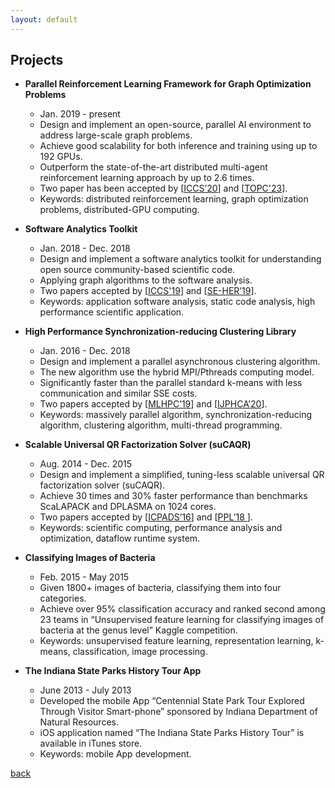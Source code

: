 ```yaml
---
layout: default
---
```


## Projects

* **Parallel Reinforcement Learning Framework for Graph Optimization Problems**  
  * Jan. 2019 - present
  * Design and implement an open-source, parallel AI environment to address large-scale graph problems.
  * Achieve good scalability for both inference and training using up to 192 GPUs.
  * Outperform the state-of-the-art distributed multi-agent reinforcement learning approach by up to 2.6 times. 
  * Two paper has been accepted by [[ICCS’20](../paper/ICCS_20.pdf)] and [[TOPC'23](../paper/TOPC_23.pdf)].
  * Keywords: distributed reinforcement learning, graph optimization problems, distributed-GPU computing.

* **Software Analytics Toolkit**  
  * Jan. 2018 - Dec. 2018
  * Design and implement a software analytics toolkit for understanding open source community-based scientific code.
  * Applying graph algorithms to the software analysis.
  * Two papers accepted by [[ICCS'19](../paper/ICCS_19.pdf)] and [[SE-HER’19](../paper/FQL_arXiv_19.pdf)]. 
  * Keywords: application software analysis, static code analysis, high performance scientific application.

* **High Performance Synchronization-reducing Clustering Library** 
  * Jan. 2016 - Dec. 2018
  * Design and implement a parallel asynchronous clustering algorithm.
  * The new algorithm use the hybrid MPI/Pthreads computing model.
  * Significantly faster than the parallel standard k-means with less communication and similar SSE costs.
  * Two papers accepted by [[MLHPC’19](../paper/MLHPC_17.pdf)] and [[IJPHCA’20](../paper/IJHPCA_20.pdf)]. 
  * Keywords: massively parallel algorithm, synchronization-reducing algorithm, clustering algorithm, multi-thread programming.

* **Scalable Universal QR Factorization Solver (suCAQR)** 
  * Aug. 2014 - Dec. 2015
  * Design and implement a simplified, tuning-less scalable universal QR factorization solver (suCAQR).
  * Achieve 30 times and 30% faster performance than benchmarks ScaLAPACK and DPLASMA on 1024 cores.
  * Two papers accepted by [[ICPADS’16](../paper/ICPADS_16.pdf)] and [[PPL’18 ](../paper/PPL_18.pdf)].
  * Keywords: scientific computing, performance analysis and optimization, dataflow runtime system.

* **Classifying Images of Bacteria** 
  * Feb. 2015 - May 2015
  * Given 1800+ images of bacteria, classifying them into four categories.
  * Achieve over 95% classification accuracy and ranked second among 23 teams in “Unsupervised feature learning for classifying images of bacteria at the genus level” Kaggle competition.
  * Keywords: unsupervised feature learning, representation learning, k-means, classification, image processing.

* **The Indiana State Parks History Tour App**
  * June 2013 - July 2013
  * Developed the mobile App “Centennial State Park Tour Explored Through Visitor Smart-phone” sponsored by Indiana Department
of Natural Resources.
  * iOS application named “The Indiana State Parks History Tour” is available in iTunes store.
  * Keywords: mobile App development.

[back](./)
